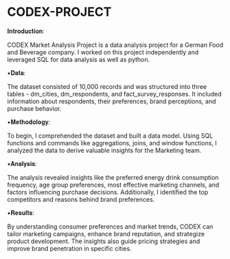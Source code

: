 # CODEX-PROJECT


𝐈𝐧𝐭𝐫𝐨𝐝𝐮𝐜𝐭𝐢𝐨𝐧: 

CODEX Market Analysis Project is a data analysis project for a German Food and Beverage company. I worked on this project independently and leveraged SQL for data analysis as well as python.

▪️𝐃𝐚𝐭𝐚:

The dataset consisted of 10,000 records and was structured into three tables - dm_cities, dm_respondents, and fact_survey_responses. It included information about respondents, their preferences, brand perceptions, and purchase behavior.

▪️𝐌𝐞𝐭𝐡𝐨𝐝𝐨𝐥𝐨𝐠𝐲: 

To begin, I comprehended the dataset and built a data model. Using SQL functions and commands like aggregations, joins, and window functions, I analyzed the data to derive valuable insights for the Marketing team.

▪️𝐀𝐧𝐚𝐥𝐲𝐬𝐢𝐬: 

The analysis revealed insights like the preferred energy drink consumption frequency, age group preferences, most effective marketing channels, and factors influencing purchase decisions. Additionally, I identified the top competitors and reasons behind brand preferences.

▪️𝐑𝐞𝐬𝐮𝐥𝐭𝐬: 

By understanding consumer preferences and market trends, CODEX can tailor marketing campaigns, enhance brand reputation, and strategize product development. The insights also guide pricing strategies and improve brand penetration in specific cities.
